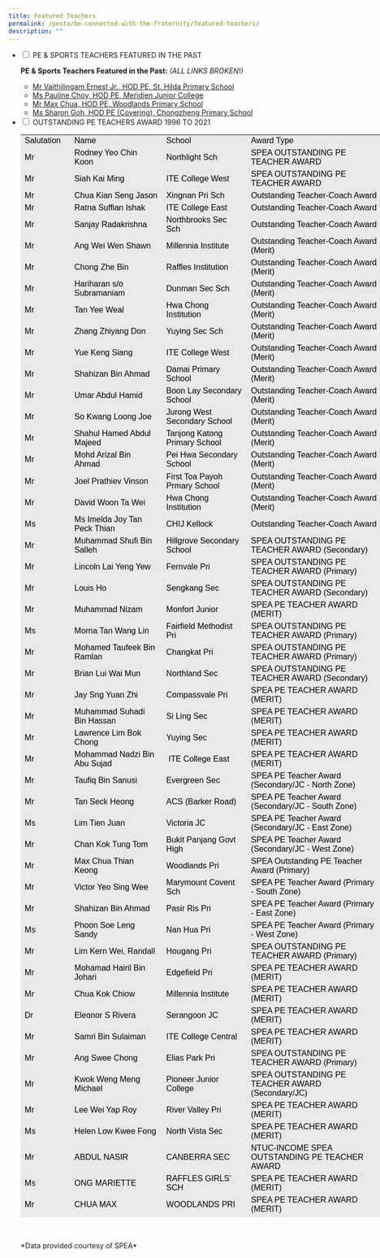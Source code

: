 ```yaml
---
title: Featured Teachers
permalink: /pesta/be-connected-with-the-fraternity/featured-teachers/
description: ""
---
```

<ul class="jekyllcodex_accordion">
  <li>
    <input type="checkbox" id="accordion4">
    <label for="accordion4">PE &amp; SPORTS TEACHERS FEATURED IN THE PAST</label>
    <div>
      <p><strong>PE &amp; Sports Teachers Featured in the Past:</strong><em> (ALL LINKS BROKEN!)</em>  </p>
<ul>
<li><a href="https://www.pesta.moe.edu.sg/cos/o.x?c=/pesta/pagetree&amp;func=view&amp;rid=1132928">Mr Vaithilingam Ernest Jr., HOD PE, St. Hilda Primary&nbsp;School</a></li>
<li><a href="https://www.pesta.moe.edu.sg/cos/o.x?c=/pesta/pagetree&amp;func=view&amp;rid=1128495">Ms Pauline Choy, HOD PE, Meridien Junior College</a></li>
<li><a href="https://www.pesta.moe.edu.sg/cos/o.x?c=/pesta/pagetree&amp;func=view&amp;rid=1120029">Mr Max Chua, HOD PE, Woodlands Primary School</a></li>
<li><a href="https://www.pesta.moe.edu.sg/cos/o.x?c=/pesta/pagetree&amp;func=view&amp;rid=1120030">Ms Sharon Goh, HOD PE (Covering), Chongzheng Primary School</a></li>
</ul>
    </div>
	</li>  
  <li>
    <input type="checkbox" id="accordion5">
    <label for="accordion5">OUTSTANDING PE TEACHERS AWARD 1996 TO 2021</label>
    <div>
      <table style="box-sizing: border-box; color: rgb(0, 0, 0); font-family: Hind, Arial, Helvetica, sans-serif; font-size: 16px; font-style: normal; font-variant-ligatures: normal; font-variant-caps: normal; font-weight: 400; letter-spacing: normal; orphans: 2; text-align: start; text-transform: none; white-space: normal; widows: 2; word-spacing: 0px; -webkit-text-stroke-width: 0px; background-color: rgb(233, 233, 233); text-decoration-thickness: initial; text-decoration-style: initial; text-decoration-color: initial; width: 821px; height: 2129px;"><tbody style="box-sizing: border-box;"><tr height="16" style="box-sizing: border-box; height: 23px;"><td style="box-sizing: border-box; width: 98px;">Salutation</td><td style="box-sizing: border-box; width: 181px;">Name</td><td style="box-sizing: border-box; width: 167px;">School</td><td style="box-sizing: border-box; width: 266px;">Award Type</td><td style="box-sizing: border-box; width: 104px;">Year</td></tr><tr height="16" style="box-sizing: border-box; height: 39px;"><td style="box-sizing: border-box; width: 98px;">Mr</td><td style="box-sizing: border-box; width: 181px;">Rodney Yeo Chin Koon<br style="box-sizing: border-box;"></td><td style="box-sizing: border-box;">Northlight Sch</td><td style="box-sizing: border-box; width: 266px;">SPEA OUTSTANDING PE TEACHER AWARD</td><td style="box-sizing: border-box; width: 104px;">2021</td></tr><tr height="16" style="box-sizing: border-box; height: 38px;"><td style="box-sizing: border-box; width: 98px;">Mr</td><td style="box-sizing: border-box; width: 181px;">Siah Kai Ming</td><td style="box-sizing: border-box;">ITE College West</td><td style="box-sizing: border-box; width: 266px;">SPEA OUTSTANDING PE TEACHER AWARD</td><td style="box-sizing: border-box; width: 104px;">2021</td></tr><tr height="16" style="box-sizing: border-box; height: 23px;"><td style="box-sizing: border-box; width: 98px;">Mr</td><td style="box-sizing: border-box; width: 181px;">Chua Kian Seng Jason</td><td style="box-sizing: border-box;">Xingnan Pri Sch</td><td style="box-sizing: border-box; width: 266px;">Outstanding Teacher-Coach Award</td><td style="box-sizing: border-box; width: 104px;">2021</td></tr><tr height="16" style="box-sizing: border-box; height: 23px;"><td style="box-sizing: border-box; width: 98px;">Mr</td><td style="box-sizing: border-box; width: 181px;">Ratna Suffian Ishak</td><td style="box-sizing: border-box;">ITE College East</td><td style="box-sizing: border-box; width: 266px;">Outstanding Teacher-Coach Award</td><td style="box-sizing: border-box; width: 104px;">2021</td></tr><tr height="16" style="box-sizing: border-box; height: 24px;"><td style="box-sizing: border-box; width: 98px;">Mr</td><td style="box-sizing: border-box; width: 181px;">Sanjay Radakrishna</td><td style="box-sizing: border-box;">Northbrooks Sec Sch</td><td style="box-sizing: border-box; width: 266px;">Outstanding Teacher-Coach Award</td><td style="box-sizing: border-box; width: 104px;">2021</td></tr><tr height="16" style="box-sizing: border-box; height: 38px;"><td style="box-sizing: border-box; width: 98px;">Mr</td><td style="box-sizing: border-box; width: 181px;">Ang Wei Wen Shawn</td><td style="box-sizing: border-box;">Millennia Institute</td><td style="box-sizing: border-box; width: 266px;">Outstanding Teacher-Coach Award (Merit)</td><td style="box-sizing: border-box; width: 104px;">2021</td></tr><tr height="16" style="box-sizing: border-box; height: 36px;"><td style="box-sizing: border-box; width: 98px;">Mr</td><td style="box-sizing: border-box; width: 181px;">Chong Zhe Bin</td><td style="box-sizing: border-box;">Raffles Institution</td><td style="box-sizing: border-box; width: 266px;">Outstanding Teacher-Coach Award (Merit)</td><td style="box-sizing: border-box; width: 104px;">2021</td></tr><tr height="16" style="box-sizing: border-box; height: 38px;"><td style="box-sizing: border-box; width: 98px;">Mr</td><td style="box-sizing: border-box; width: 181px;">Hariharan s/o Subramaniam</td><td style="box-sizing: border-box;">Dunman Sec Sch</td><td style="box-sizing: border-box; width: 266px;">Outstanding Teacher-Coach Award (Merit)</td><td style="box-sizing: border-box; width: 104px;">2021</td></tr><tr height="16" style="box-sizing: border-box; height: 38px;"><td style="box-sizing: border-box; width: 98px;">Mr</td><td style="box-sizing: border-box; width: 181px;">Tan Yee Weal</td><td style="box-sizing: border-box;">Hwa Chong Institution</td><td style="box-sizing: border-box; width: 266px;">Outstanding Teacher-Coach Award (Merit)</td><td style="box-sizing: border-box; width: 104px;">2021</td></tr><tr height="16" style="box-sizing: border-box; height: 38px;"><td style="box-sizing: border-box; width: 98px;">Mr</td><td style="box-sizing: border-box; width: 181px;">Zhang Zhiyang Don</td><td style="box-sizing: border-box;">Yuying Sec Sch</td><td style="box-sizing: border-box; width: 266px;">Outstanding Teacher-Coach Award (Merit)</td><td style="box-sizing: border-box; width: 104px;">2021</td></tr><tr height="16" style="box-sizing: border-box; height: 38px;"><td style="box-sizing: border-box; width: 98px;">Mr</td><td style="box-sizing: border-box; width: 181px;">Yue Keng Siang</td><td style="box-sizing: border-box;">ITE College West</td><td style="box-sizing: border-box; width: 266px;">Outstanding Teacher-Coach Award (Merit)</td><td style="box-sizing: border-box; width: 104px;">2019</td></tr><tr height="16" style="box-sizing: border-box; height: 36px;"><td style="box-sizing: border-box; width: 98px;">Mr</td><td style="box-sizing: border-box; width: 181px;">Shahizan Bin Ahmad</td><td style="box-sizing: border-box;">Damai Primary School</td><td style="box-sizing: border-box; width: 266px;">Outstanding Teacher-Coach Award (Merit)</td><td style="box-sizing: border-box; width: 104px;">2019</td></tr><tr height="16" style="box-sizing: border-box; height: 38px;"><td style="box-sizing: border-box; width: 98px;">Mr</td><td style="box-sizing: border-box; width: 181px;">Umar Abdul Hamid</td><td style="box-sizing: border-box;">Boon Lay Secondary School</td><td style="box-sizing: border-box; width: 266px;">Outstanding Teacher-Coach Award (Merit)</td><td style="box-sizing: border-box; width: 104px;">2019</td></tr><tr height="16" style="box-sizing: border-box; height: 38px;"><td style="box-sizing: border-box; width: 98px;">Mr</td><td style="box-sizing: border-box; width: 181px;">So Kwang Loong Joe</td><td style="box-sizing: border-box;">Jurong West Secondary School</td><td style="box-sizing: border-box; width: 266px;">Outstanding Teacher-Coach Award (Merit)</td><td style="box-sizing: border-box; width: 104px;">2019</td></tr><tr height="16" style="box-sizing: border-box; height: 38px;"><td style="box-sizing: border-box; width: 98px;">Mr</td><td style="box-sizing: border-box; width: 181px;">Shahul Hamed Abdul Majeed</td><td style="box-sizing: border-box;">Tanjong Katong Primary School</td><td style="box-sizing: border-box; width: 266px;">Outstanding Teacher-Coach Award (Merit)</td><td style="box-sizing: border-box; width: 104px;">2019</td></tr><tr height="16" style="box-sizing: border-box; height: 38px;"><td style="box-sizing: border-box; width: 98px;">Mr</td><td style="box-sizing: border-box; width: 181px;">Mohd Arizal Bin Ahmad</td><td style="box-sizing: border-box;">Pei Hwa Secondary School</td><td style="box-sizing: border-box; width: 266px;">Outstanding Teacher-Coach Award (Merit)</td><td style="box-sizing: border-box; width: 104px;">2019</td></tr><tr height="16" style="box-sizing: border-box; height: 43px;"><td style="box-sizing: border-box; width: 98px;">Mr</td><td style="box-sizing: border-box; width: 181px;">Joel Prathiev Vinson</td><td style="box-sizing: border-box;">First Toa Payoh Prmary School</td><td style="box-sizing: border-box; width: 266px;">Outstanding Teacher-Coach Award (Merit)</td><td style="box-sizing: border-box; width: 104px;">2019</td></tr><tr height="16" style="box-sizing: border-box; height: 23px;"><td style="box-sizing: border-box; width: 98px;">Mr</td><td style="box-sizing: border-box; width: 181px;">David Woon Ta Wei</td><td style="box-sizing: border-box;">Hwa Chong Institution</td><td style="box-sizing: border-box; width: 266px;">Outstanding Teacher-Coach Award (Merit)</td><td style="box-sizing: border-box; width: 104px;">2019</td></tr><tr height="16" style="box-sizing: border-box; height: 38px;"><td style="box-sizing: border-box; width: 98px;">Ms</td><td style="box-sizing: border-box; width: 181px;">Ms Imelda Joy Tan Peck Thian</td><td style="box-sizing: border-box;">CHIJ Kellock</td><td style="box-sizing: border-box; width: 266px;">Outstanding Teacher-Coach Award</td><td style="box-sizing: border-box; width: 104px;">2019</td></tr><tr height="16" style="box-sizing: border-box; height: 38px;"><td style="box-sizing: border-box; width: 98px;">Mr</td><td style="box-sizing: border-box; width: 181px;">Muhammad Shufi Bin Salleh</td><td style="box-sizing: border-box;">Hillgrove Secondary School</td><td style="box-sizing: border-box; width: 266px;">SPEA OUTSTANDING PE TEACHER AWARD (Secondary)</td><td style="box-sizing: border-box; width: 104px;">2019</td></tr><tr height="33" style="box-sizing: border-box; height: 38px;"><td style="box-sizing: border-box; width: 98px;">Mr</td><td style="box-sizing: border-box; width: 181px;">Lincoln Lai Yeng Yew</td><td style="box-sizing: border-box; width: 167px;">Fernvale Pri</td><td style="box-sizing: border-box; width: 266px;">SPEA OUTSTANDING PE TEACHER AWARD (Primary)</td><td style="box-sizing: border-box; width: 104px;">2017</td></tr><tr height="33" style="box-sizing: border-box; height: 38px;"><td style="box-sizing: border-box; width: 98px;">Mr</td><td style="box-sizing: border-box; width: 181px;">Louis Ho</td><td style="box-sizing: border-box; width: 167px;">Sengkang Sec</td><td style="box-sizing: border-box; width: 266px;">SPEA OUTSTANDING PE TEACHER AWARD (Secondary)</td><td style="box-sizing: border-box; width: 104px;">2017</td></tr><tr height="16" style="box-sizing: border-box; height: 24px;"><td style="box-sizing: border-box; width: 98px;">Mr</td><td style="box-sizing: border-box; width: 181px;">Muhammad Nizam</td><td style="box-sizing: border-box; width: 167px;">Monfort Junior</td><td style="box-sizing: border-box; width: 266px;">SPEA PE TEACHER AWARD (MERIT)</td><td style="box-sizing: border-box; width: 104px;">2017</td></tr><tr height="33" style="box-sizing: border-box; height: 38px;"><td style="box-sizing: border-box; width: 98px;">Ms</td><td style="box-sizing: border-box; width: 181px;">Morna Tan Wang Lin</td><td style="box-sizing: border-box; width: 167px;">Fairfield Methodist Pri</td><td style="box-sizing: border-box; width: 266px;">SPEA OUTSTANDING PE TEACHER AWARD (Primary)</td><td style="box-sizing: border-box; width: 104px;">2015</td></tr><tr height="33" style="box-sizing: border-box; height: 38px;"><td style="box-sizing: border-box; width: 98px;">Mr</td><td style="box-sizing: border-box; width: 181px;">Mohamed Taufeek Bin Ramlan</td><td style="box-sizing: border-box; width: 167px;">Changkat Pri</td><td style="box-sizing: border-box; width: 266px;">SPEA OUTSTANDING PE TEACHER AWARD (Primary)</td><td style="box-sizing: border-box; width: 104px;">2013</td></tr><tr height="33" style="box-sizing: border-box; height: 38px;"><td style="box-sizing: border-box; width: 98px;">Mr</td><td style="box-sizing: border-box; width: 181px;">Brian Lui Wai Mun</td><td style="box-sizing: border-box; width: 167px;">Northland Sec</td><td style="box-sizing: border-box; width: 266px;">SPEA OUTSTANDING PE TEACHER AWARD (Secondary)</td><td style="box-sizing: border-box; width: 104px;">2013</td></tr><tr height="16" style="box-sizing: border-box; height: 24px;"><td style="box-sizing: border-box; width: 98px;">Mr</td><td style="box-sizing: border-box; width: 181px;">Jay Sng Yuan Zhi</td><td style="box-sizing: border-box; width: 167px;">Compassvale Pri</td><td style="box-sizing: border-box; width: 266px;">SPEA PE TEACHER AWARD (MERIT)</td><td style="box-sizing: border-box; width: 104px;">2013</td></tr><tr height="33" style="box-sizing: border-box; height: 38px;"><td style="box-sizing: border-box; width: 98px;">Mr</td><td style="box-sizing: border-box; width: 181px;">Muhammad Suhadi Bin Hassan</td><td style="box-sizing: border-box; width: 167px;">Si Ling Sec</td><td style="box-sizing: border-box; width: 266px;">SPEA PE TEACHER AWARD (MERIT)</td><td style="box-sizing: border-box; width: 104px;">2013</td></tr><tr height="33" style="box-sizing: border-box; height: 33px;"><td style="box-sizing: border-box; width: 98px;">Mr</td><td style="box-sizing: border-box; width: 181px;">Lawrence Lim Bok Chong</td><td style="box-sizing: border-box; width: 167px;">Yuying Sec</td><td style="box-sizing: border-box; width: 266px;">SPEA PE TEACHER AWARD (MERIT)</td><td style="box-sizing: border-box; width: 104px;">2013</td></tr><tr height="33" style="box-sizing: border-box; height: 39px;"><td style="box-sizing: border-box; width: 98px;">Mr</td><td style="box-sizing: border-box; width: 181px;">Mohammad Nadzi Bin Abu Sujad</td><td style="box-sizing: border-box; width: 167px;">&nbsp;ITE College East</td><td style="box-sizing: border-box; width: 266px;">SPEA PE TEACHER AWARD (MERIT)</td><td style="box-sizing: border-box; width: 104px;">2011</td></tr><tr height="33" style="box-sizing: border-box; height: 38px;"><td style="box-sizing: border-box; width: 98px;">Mr</td><td style="box-sizing: border-box; width: 181px;">Taufiq Bin Sanusi</td><td style="box-sizing: border-box; width: 167px;">Evergreen Sec</td><td style="box-sizing: border-box; width: 266px;">SPEA PE Teacher Award (Secondary/JC - North Zone)</td><td style="box-sizing: border-box; width: 104px;">2011</td></tr><tr height="33" style="box-sizing: border-box; height: 39px;"><td style="box-sizing: border-box; width: 98px;">Mr</td><td style="box-sizing: border-box; width: 181px;">Tan Seck Heong</td><td style="box-sizing: border-box; width: 167px;">ACS (Barker Road)</td><td style="box-sizing: border-box; width: 266px;">SPEA PE Teacher Award (Secondary/JC - South Zone)</td><td style="box-sizing: border-box; width: 104px;">2011</td></tr><tr height="33" style="box-sizing: border-box; height: 36px;"><td style="box-sizing: border-box; width: 98px;">Ms</td><td style="box-sizing: border-box; width: 181px;">Lim Tien Juan</td><td style="box-sizing: border-box; width: 167px;">Victoria JC</td><td style="box-sizing: border-box; width: 266px;">SPEA PE Teacher Award (Secondary/JC - East Zone)</td><td style="box-sizing: border-box; width: 104px;">2011</td></tr><tr height="34" style="box-sizing: border-box; height: 39px;"><td style="box-sizing: border-box; width: 98px;">Mr</td><td style="box-sizing: border-box; width: 181px;">Chan Kok Tung Tom</td><td style="box-sizing: border-box; width: 167px;">Bukit Panjang Govt High</td><td style="box-sizing: border-box; width: 266px;">SPEA PE Teacher Award (Secondary/JC - West Zone)</td><td style="box-sizing: border-box; width: 104px;">2011</td></tr><tr height="33" style="box-sizing: border-box; height: 38px;"><td style="box-sizing: border-box; width: 98px;">Mr</td><td style="box-sizing: border-box; width: 181px;">Max Chua Thian Keong</td><td style="box-sizing: border-box; width: 167px;">Woodlands Pri</td><td style="box-sizing: border-box; width: 266px;">SPEA Outstanding PE Teacher Award (Primary)</td><td style="box-sizing: border-box; width: 104px;">2011</td></tr><tr height="33" style="box-sizing: border-box; height: 39px;"><td style="box-sizing: border-box; width: 98px;">Mr</td><td style="box-sizing: border-box; width: 181px;">Victor Yeo Sing Wee</td><td style="box-sizing: border-box; width: 167px;">Marymount Covent Sch</td><td style="box-sizing: border-box; width: 266px;">SPEA PE Teacher Award (Primary - South Zone)</td><td style="box-sizing: border-box; width: 104px;">2011</td></tr><tr height="33" style="box-sizing: border-box; height: 38px;"><td style="box-sizing: border-box; width: 98px;">Mr</td><td style="box-sizing: border-box; width: 181px;">Shahizan Bin Ahmad</td><td style="box-sizing: border-box; width: 167px;">Pasir Ris Pri</td><td style="box-sizing: border-box; width: 266px;">SPEA PE Teacher Award (Primary - East Zone)</td><td style="box-sizing: border-box; width: 104px;">2011</td></tr><tr height="33" style="box-sizing: border-box; height: 38px;"><td style="box-sizing: border-box; width: 98px;">Ms</td><td style="box-sizing: border-box; width: 181px;">Phoon Soe Leng Sandy</td><td style="box-sizing: border-box; width: 167px;">Nan Hua Pri</td><td style="box-sizing: border-box; width: 266px;">SPEA PE Teacher Award (Primary - West Zone)</td><td style="box-sizing: border-box; width: 104px;">2011</td></tr><tr height="33" style="box-sizing: border-box; height: 38px;"><td style="box-sizing: border-box; width: 98px;">Mr</td><td style="box-sizing: border-box; width: 181px;">Lim Kern Wei, Randall</td><td style="box-sizing: border-box; width: 167px;">Hougang Pri</td><td style="box-sizing: border-box; width: 266px;">SPEA OUTSTANDING PE TEACHER AWARD (Primary)</td><td style="box-sizing: border-box; width: 104px;">2010</td></tr><tr height="33" style="box-sizing: border-box; height: 34px;"><td style="box-sizing: border-box; width: 98px;">Mr</td><td style="box-sizing: border-box; width: 181px;">Mohamad Hairil Bin Johari</td><td style="box-sizing: border-box; width: 167px;">Edgefield Pri</td><td style="box-sizing: border-box; width: 266px;">SPEA PE TEACHER AWARD (MERIT)</td><td style="box-sizing: border-box; width: 104px;">2010</td></tr><tr height="16" style="box-sizing: border-box; height: 23px;"><td style="box-sizing: border-box; width: 98px;">Mr</td><td style="box-sizing: border-box; width: 181px;">Chua Kok Chiow</td><td style="box-sizing: border-box; width: 167px;">Millennia Institute</td><td style="box-sizing: border-box; width: 266px;">SPEA PE TEACHER AWARD (MERIT)</td><td style="box-sizing: border-box; width: 104px;">2010</td></tr><tr height="16" style="box-sizing: border-box; height: 24px;"><td style="box-sizing: border-box; width: 98px;">Dr</td><td style="box-sizing: border-box; width: 181px;">Eleonor S Rivera</td><td style="box-sizing: border-box; width: 167px;">Serangoon JC</td><td style="box-sizing: border-box; width: 266px;">SPEA PE TEACHER AWARD (MERIT)</td><td style="box-sizing: border-box; width: 104px;">2010</td></tr><tr height="16" style="box-sizing: border-box; height: 23px;"><td style="box-sizing: border-box; width: 98px;">Mr</td><td style="box-sizing: border-box; width: 181px;">Samri Bin Sulaiman</td><td style="box-sizing: border-box; width: 167px;">ITE College Central&nbsp;</td><td style="box-sizing: border-box; width: 266px;">SPEA PE TEACHER AWARD (MERIT)</td><td style="box-sizing: border-box; width: 104px;">2010</td></tr><tr height="33" style="box-sizing: border-box; height: 38px;"><td style="box-sizing: border-box; width: 98px;">Mr</td><td style="box-sizing: border-box; width: 181px;">Ang Swee Chong</td><td style="box-sizing: border-box; width: 167px;">Elias Park Pri</td><td style="box-sizing: border-box; width: 266px;">SPEA OUTSTANDING PE TEACHER AWARD (Primary)</td><td style="box-sizing: border-box; width: 104px;">2007</td></tr><tr height="33" style="box-sizing: border-box; height: 39px;"><td style="box-sizing: border-box; width: 98px;">Mr</td><td style="box-sizing: border-box; width: 181px;">Kwok Weng Meng Michael</td><td style="box-sizing: border-box; width: 167px;">Pioneer Junior College</td><td style="box-sizing: border-box; width: 266px;">SPEA OUTSTANDING PE TEACHER AWARD (Secondary/JC)</td><td style="box-sizing: border-box; width: 104px;">2007</td></tr><tr height="16" style="box-sizing: border-box; height: 23px;"><td style="box-sizing: border-box; width: 98px;">Mr</td><td style="box-sizing: border-box; width: 181px;">Lee Wei Yap Roy</td><td style="box-sizing: border-box; width: 167px;">River Valley Pri</td><td style="box-sizing: border-box; width: 266px;">SPEA PE TEACHER AWARD (MERIT)</td><td style="box-sizing: border-box; width: 104px;">2007</td></tr><tr height="33" style="box-sizing: border-box; height: 34px;"><td style="box-sizing: border-box; width: 98px;">Ms</td><td style="box-sizing: border-box; width: 181px;">Helen Low Kwee Fong</td><td style="box-sizing: border-box; width: 167px;">North Vista Sec</td><td style="box-sizing: border-box; width: 266px;">SPEA PE TEACHER AWARD (MERIT)</td><td style="box-sizing: border-box; width: 104px;">2007</td></tr><tr height="33" style="box-sizing: border-box; height: 38px;"><td style="box-sizing: border-box; width: 98px;">Mr</td><td style="box-sizing: border-box; width: 181px;">ABDUL NASIR</td><td style="box-sizing: border-box; width: 167px;">CANBERRA SEC</td><td style="box-sizing: border-box; width: 266px;">NTUC-INCOME SPEA OUTSTANDING PE TEACHER AWARD</td><td style="box-sizing: border-box; width: 104px;">2005</td></tr><tr height="16" style="box-sizing: border-box; height: 23px;"><td style="box-sizing: border-box; width: 98px;">Ms</td><td style="box-sizing: border-box; width: 181px;">ONG MARIETTE</td><td style="box-sizing: border-box; width: 167px;">RAFFLES GIRLS’ SCH</td><td style="box-sizing: border-box; width: 266px;">SPEA PE TEACHER AWARD (MERIT)</td><td style="box-sizing: border-box; width: 104px;">2005</td></tr><tr height="16" style="box-sizing: border-box; height: 23px;"><td style="box-sizing: border-box; width: 98px;">Mr</td><td style="box-sizing: border-box; width: 181px;">CHUA MAX</td><td style="box-sizing: border-box; width: 167px;">WOODLANDS PRI</td><td style="box-sizing: border-box; width: 266px;">SPEA PE TEACHER AWARD (MERIT)</td><td style="box-sizing: border-box; width: 104px;">2005</td></tr><tr height="33" style="box-sizing: border-box; height: 39px;"><td style="box-sizing: border-box; width: 98px;">Ms</td><td style="box-sizing: border-box; width: 181px;">CHEANG AUDREY</td><td style="box-sizing: border-box; width: 167px;">NANYANG JUNIOR COLLEGE</td><td style="box-sizing: border-box; width: 266px;">SPEA PE TEACHER AWARD (MERIT)</td><td style="box-sizing: border-box; width: 104px;">2005</td></tr><tr height="33" style="box-sizing: border-box; height: 38px;"><td style="box-sizing: border-box; width: 98px;">Mr</td><td style="box-sizing: border-box; width: 181px;">KOH YIAK KHENG LEONARD</td><td style="box-sizing: border-box; width: 167px;">NGEE ANN SEC</td><td style="box-sizing: border-box; width: 266px;">NTUC-INCOME SPEA OUTSTANDING PE TEACHER AWARD</td><td style="box-sizing: border-box; width: 104px;">2002</td></tr><tr height="33" style="box-sizing: border-box; height: 34px;"><td style="box-sizing: border-box; width: 98px;">Mr</td><td style="box-sizing: border-box; width: 181px;">WONG KENG YUIN WILBUR</td><td style="box-sizing: border-box; width: 167px;">MARIS STELLA HIGH</td><td style="box-sizing: border-box; width: 266px;">SPEA PE TEACHER AWARD (MERIT)</td><td style="box-sizing: border-box; width: 104px;">2002</td></tr><tr height="33" style="box-sizing: border-box; height: 33px;"><td style="box-sizing: border-box; width: 98px;">Ms</td><td style="box-sizing: border-box; width: 181px;">LIM HEE LEAN MELINDA</td><td style="box-sizing: border-box; width: 167px;">PASIR RIS SEC</td><td style="box-sizing: border-box; width: 266px;">SPEA PE TEACHER AWARD (MERIT)</td><td style="box-sizing: border-box; width: 104px;">2002</td></tr><tr height="33" style="box-sizing: border-box; height: 38px;"><td style="box-sizing: border-box; width: 98px;">Ms</td><td style="box-sizing: border-box; width: 181px;">OH SEE MOEY</td><td style="box-sizing: border-box; width: 167px;">CHIJ ST NICHOLAS GIRLS' SEC</td><td style="box-sizing: border-box; width: 266px;">SPEA PE TEACHER AWARD (MERIT)</td><td style="box-sizing: border-box; width: 104px;">2002</td></tr><tr height="33" style="box-sizing: border-box; height: 39px;"><td style="box-sizing: border-box; width: 98px;">Ms</td><td style="box-sizing: border-box; width: 181px;">ENG JESSIE</td><td style="box-sizing: border-box; width: 167px;">KUO CHUAN PRESBYTERIAN PRI</td><td style="box-sizing: border-box; width: 266px;">SPEA PE TEACHER AWARD (MERIT)</td><td style="box-sizing: border-box; width: 104px;">2002</td></tr><tr height="33" style="box-sizing: border-box; height: 38px;"><td style="box-sizing: border-box; width: 98px;">Ms</td><td style="box-sizing: border-box; width: 181px;">FOO SAY LIAN</td><td style="box-sizing: border-box; width: 167px;">CHIJ ST NICHOLAS GIRLS' PRI</td><td style="box-sizing: border-box; width: 266px;">SPEA PE TEACHER AWARD (MERIT)</td><td style="box-sizing: border-box; width: 104px;">2002</td></tr><tr height="33" style="box-sizing: border-box; height: 38px;"><td style="box-sizing: border-box; width: 98px;">Mr</td><td style="box-sizing: border-box; width: 181px;">ANG KWAN MENG</td><td style="box-sizing: border-box; width: 167px;">XIN MIN SEC</td><td style="box-sizing: border-box; width: 266px;">NTUC-INCOME SPEA OUTSTANDING PE TEACHER AWARD</td><td style="box-sizing: border-box; width: 104px;">2000</td></tr><tr height="33" style="box-sizing: border-box; height: 38px;"><td style="box-sizing: border-box; width: 98px;">Mr</td><td style="box-sizing: border-box; width: 181px;">STEVEN QUEK</td><td style="box-sizing: border-box; width: 167px;">COMMONWEALTH SEC</td><td style="box-sizing: border-box; width: 266px;">NTUC-INCOME SPEA OUTSTANDING PE TEACHER AWARD</td><td style="box-sizing: border-box; width: 104px;">2000</td></tr><tr height="33" style="box-sizing: border-box; height: 39px;"><td style="box-sizing: border-box; width: 98px;">Mr</td><td style="box-sizing: border-box; width: 181px;">K. V. SRIDAR</td><td style="box-sizing: border-box; width: 167px;">BEDOK NORTH PRI</td><td style="box-sizing: border-box; width: 266px;">NTUC-INCOME SPEA OUTSTANDING PE TEACHER AWARD</td><td style="box-sizing: border-box; width: 104px;">2000</td></tr><tr height="33" style="box-sizing: border-box; height: 38px;"><td style="box-sizing: border-box; width: 98px;">Ms</td><td style="box-sizing: border-box; width: 181px;">CHAN WAI LIN</td><td style="box-sizing: border-box; width: 167px;">CEDAR GIRLS</td><td style="box-sizing: border-box; width: 266px;">SPEA OUTSTANDING PE TEACHER AWARD</td><td style="box-sizing: border-box; width: 104px;">1996</td></tr></tbody></table>
<br>
			<p>*Data provided courtesy of SPEA*</p>
    </div>
  </li>
</ul>